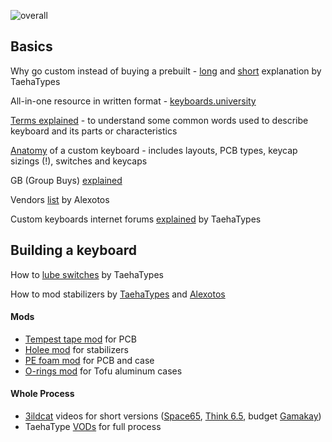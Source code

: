 ![overall](https://user-images.githubusercontent.com/99119828/163674358-8f5bee7a-dd30-40bf-8e91-51580816a9ce.png)

## Basics

Why go custom instead of buying a prebuilt - [long](https://www.youtube.com/watch?v=Qr3nYR15wxU) and [short](https://www.youtube.com/watch?v=aeqnEJpPZVY) explanation by TaehaTypes

All-in-one resource in written format - [keyboards.university](https://www.keyboard.university)

[Terms explained](https://www.youtube.com/watch?v=Q1NldeJN0ys) - to understand some common words used to describe keyboard and its parts or characteristics

[Anatomy](https://youtu.be/1NpNygIrnaQ) of a custom keyboard - includes layouts, PCB types, keycap sizings (!), switches and keycaps

GB (Group Buys) [explained](https://keyboard.university/100-courses/group-buy-335xl)

Vendors [list](https://www.alexotos.com/keyboard-vendor-list/) by Alexotos

Custom keyboards internet forums [explained](https://www.youtube.com/watch?v=vwA6iT0yApI) by TaehaTypes

## Building a keyboard

How to [lube switches](https://www.youtube.com/watch?v=44Wv4OGdmu4) by TaehaTypes

How to mod stabilizers by [TaehaTypes](https://youtu.be/usNx1_d0HbQ) and [Alexotos](https://www.youtube.com/watch?v=vxHb6CJc9V8)

#### Mods
- [Tempest tape mod](https://www.youtube.com/watch?v=g7-syoxeIBQ) for PCB
- [Holee mod](https://youtu.be/-vhpHjlkRgQ) for stabilizers
- [PE foam mod](https://youtu.be/XnQMXVchnrU) for PCB and case
- [O-rings mod](https://www.youtube.com/watch?v=SQcdgUKV6dU) for Tofu aluminum cases

#### Whole Process
- [3ildcat](https://www.youtube.com/c/3ildcat/videos?view=0&sort=p&flow=grid) videos for short versions ([Space65](https://www.youtube.com/watch?v=fEiuolL_S7s), [Think 6.5](https://www.youtube.com/watch?v=fZ4w2YSOUBo), budget [Gamakay](https://www.youtube.com/watch?v=20CoC2t-dic))
- TaehaType [VODs](https://www.youtube.com/c/TaehaTapes) for full process
